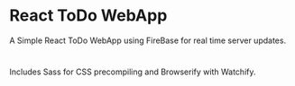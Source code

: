# React ToDo WebApp
A Simple React ToDo WebApp using FireBase for real time server updates.
# 
Includes Sass for CSS precompiling and Browserify with Watchify.

